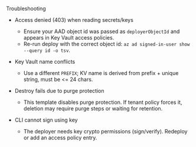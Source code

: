 Troubleshooting

- Access denied (403) when reading secrets/keys
  - Ensure your AAD object id was passed as `deployerObjectId` and appears in Key Vault access policies.
  - Re-run deploy with the correct object id: `az ad signed-in-user show --query id -o tsv`.

- Key Vault name conflicts
  - Use a different `PREFIX`; KV name is derived from prefix + unique string, must be <= 24 chars.

- Destroy fails due to purge protection
  - This template disables purge protection. If tenant policy forces it, deletion may require purge steps or waiting for retention.

- CLI cannot sign using key
  - The deployer needs key crypto permissions (sign/verify). Redeploy or add an access policy entry.

